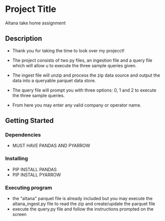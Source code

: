 # Project Title

Altana take home assignment

## Description

* Thank you for taking the time to look over my projecct!

* The project consists of two py files, an ingestion file and a query file which will allow u to execute the three sample queries given.

* The ingest file will unzip and process the zip data source and output the data into a queryable parquet data store. 

* The query file will prompt you with three options: 0, 1 and 2 to execute the three sample queries.

* From here you may enter any valid company or operator name.

## Getting Started

### Dependencies

* MUST HAVE PANDAS AND PYARROW


### Installing

* PIP INSTALL PANDAS
* PIP INSTALL PYARROW

### Executing program

* the "altana" parquet file is already included but you may execute the altana_ingest.py file to read the zip and create/update the parquet file
* execute the query.py file and follow the instructions prompted on the screen


